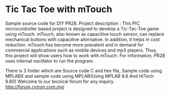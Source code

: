 # Tic Tac Toe with mTouch
Sample source code for DIY PR28. Project description : This PIC microcontroller based project is designed to develop a Tic-Tac-Toe game using mTouch. mTouch, also known as capacitive touch sensor, can replace mechanical buttons with capacitive alternative. In addition, it helps in cost reduction. mTouch has become more prevalent and in demand for commercial applications such as mobile devices and mp3 players. Thus, this project will show users how to work with mTouch. For information, PR28 uses internal oscillator to run the program.

There is 3 folder which are Source code C and hex file, Sample code using MPLABX and sample code using MPLAB(Using MPLAB 8.6 And HiTech 9.80) Welcome to our tecnical forum for any inquiry. http://forum.cytron.com.my/
